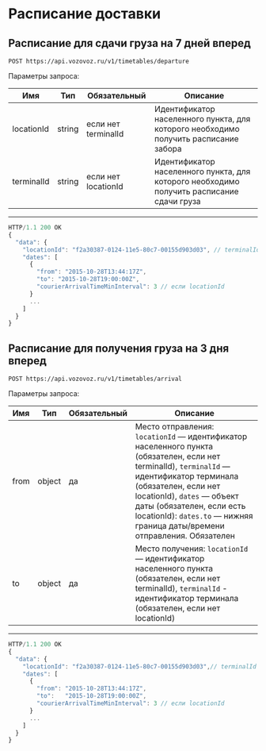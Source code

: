 # Расписание доставки

## Расписание для сдачи груза на 7 дней вперед

`POST https://api.vozovoz.ru/v1/timetables/departure`

Параметры запроса:

Имя | Тип | Обязательный | Описание
--- | --- | ------------ | --------
locationId | string | если нет terminalId | Идентификатор населенного пункта, для которого необходимо получить расписание забора
terminalId | string | если нет locationId | Идентификатор населенного пункта, для которого необходимо получить расписание сдачи груза

---

```js
HTTP/1.1 200 OK
{
  "data": {
    "locationId": "f2a30387-0124-11e5-80c7-00155d903d03", // terminalId
    "dates": [
      {
        "from": "2015-10-28T13:44:17Z",
        "to": "2015-10-28T19:00:00Z",
        "courierArrivalTimeMinInterval": 3 // если locationId
      }
      ...
    ]
  }
}
```

## Расписание для получения груза на 3 дня вперед

`POST https://api.vozovoz.ru/v1/timetables/arrival`

Параметры запроса:

Имя | Тип | Обязательный | Описание
--- | --- | ------------ | --------
from | object | да | Место отправления: `locationId` — идентификатор населенного пункта (обязателен, если нет terminalId), `terminalId` — идентификатор терминала (обязателен, если нет locationId), `dates` — объект даты (обязателен, если есть locationId): `dates.to` — нижняя граница даты/времени отправления. Обязателен
to | object | да | Место получения: `locationId` — идентификатор населенного пункта (обязателен, если нет terminalId), `terminalId` - идентификатор терминала (обязателен, если нет locationId)

---

```js
HTTP/1.1 200 OK
{
  "data": {
    "locationId": "f2a30387-0124-11e5-80c7-00155d903d03",// terminalId
    "dates": [
      {
        "from": "2015-10-28T13:44:17Z",
        "to":   "2015-10-28T19:00:00Z",
        "courierArrivalTimeMinInterval": 3 // если locationId
      }
      ...
    ]
  }
}
```
